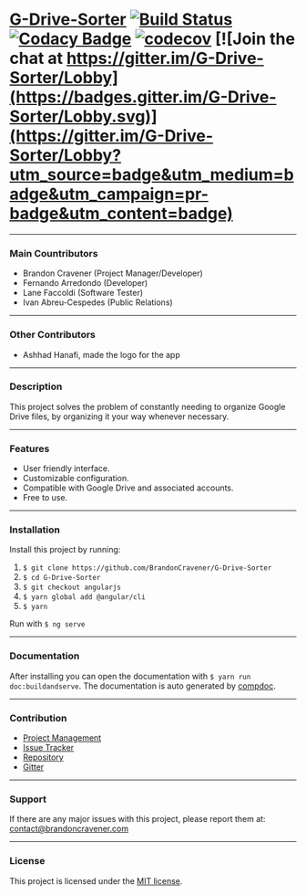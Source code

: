 # [G-Drive-Sorter](https://gdrive.brandoncravener.com) [![Build Status](https://travis-ci.org/BrandonCravener/G-Drive-Sorter.svg?branch=development)](https://travis-ci.org/BrandonCravener/G-Drive-Sorter) [![Codacy Badge](https://api.codacy.com/project/badge/Grade/18a637639845493bb8e81354c3da35b0)](https://www.codacy.com/app/BrandonCravener/G-Drive-Sorter?utm_source=github.com&amp;utm_medium=referral&amp;utm_content=BrandonCravener/G-Drive-Sorter&amp;utm_campaign=Badge_Grade) [![codecov](https://codecov.io/gh/Redd77/G-Drive-Sorter/branch/master/graph/badge.svg)](https://codecov.io/gh/Redd77/G-Drive-Sorter) [![Join the chat at https://gitter.im/G-Drive-Sorter/Lobby](https://badges.gitter.im/G-Drive-Sorter/Lobby.svg)](https://gitter.im/G-Drive-Sorter/Lobby?utm_source=badge&utm_medium=badge&utm_campaign=pr-badge&utm_content=badge)
________
### Main Countributors
  - Brandon Cravener (Project Manager/Developer)
  - Fernando Arredondo (Developer)
  - Lane Faccoldi (Software Tester)
  - Ivan Abreu-Cespedes (Public Relations)
________
### Other Contributors
  - Ashhad Hanafi, made the logo for the app
________
### Description
This project solves the problem of constantly needing to organize Google Drive files, by organizing it your way whenever necessary.
________
### Features
  - User friendly interface.
  - Customizable configuration.
  - Compatible with Google Drive and associated accounts.
  - Free to use.
________
### Installation
Install this project by running:
1. `$ git clone https://github.com/BrandonCravener/G-Drive-Sorter`
2. `$ cd G-Drive-Sorter`
3. `$ git checkout angularjs`
4. `$ yarn global add @angular/cli`
5. `$ yarn`

Run with `$ ng serve`
________
### Documentation
After installing you can open the documentation with `$ yarn run doc:buildandserve`. The documentation is auto generated by [compdoc](https://compodoc.github.io/website/).
________
### Contribution
  - [Project Management](https://trello.com/b/Zbmpejyl)
  - [Issue Tracker](https://github.com/BrandonCravener/G-Drive-Sorter/issues/new)
  - [Repository](https://github.com/BrandonCravener/G-Drive-Sorter/tree/angularjs)
  - [Gitter](https://gitter.im/G-Drive-Sorter/Lobby?utm_source=share-link&utm_medium=link&utm_campaign=share-link)
________
### Support
If there are any major issues with this project, please report them at: [contact@brandoncravener.com](mailto:contact@brandoncravener.com)
________
### License
  This project is licensed under the [MIT license](https://opensource.org/licenses/MIT).